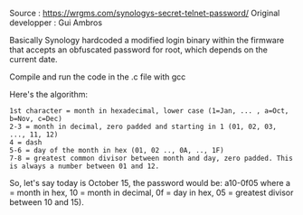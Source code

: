 Source : https://wrgms.com/synologys-secret-telnet-password/
Original developper : Gui Ambros

Basically Synology hardcoded a modified login binary within the firmware that accepts an obfuscated password for root, which depends on the current date. 

Compile and run the code in the .c file with gcc

Here's the algorithm:

    1st character = month in hexadecimal, lower case (1=Jan, ... , a=Oct, b=Nov, c=Dec)
    2-3 = month in decimal, zero padded and starting in 1 (01, 02, 03, ..., 11, 12)
    4 = dash
    5-6 = day of the month in hex (01, 02 .., 0A, .., 1F)
    7-8 = greatest common divisor between month and day, zero padded. This is always a number between 01 and 12.

So, let's say today is October 15, the password would be: a10-0f05 where a = month in hex, 10 = month in decimal, 0f = day in hex, 05 = greatest divisor between 10 and 15).
